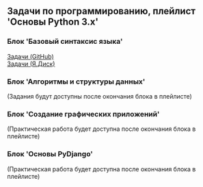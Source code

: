 ## Задачи по программированию, плейлист 'Основы Python 3.x'

### Блок 'Базовый синтаксис языка'
<a href="https://github.com/sudo-HackerMan/thm.github.io/blob/gh-pages/%D0%97%D0%B0%D0%B4%D0%B0%D1%87%D0%B8%20%D0%BA%20%D0%B1%D0%BB%D0%BE%D0%BA%D1%83%201.pdf">Задачи (GitHub)</a> <br>
<a href="https://disk.yandex.ru/i/fM-f0nzwtLZHUA">Задачи (Я.Диск)</a>

### Блок 'Алгоритмы и структуры данных'
(Задания будут доступны после окончания блока в плейлисте)

### Блок 'Создание графических приложений'
(Практическая работа будет доступна после окончания блока в плейлисте)

### Блок 'Основы PyDjango'
(Практическая работа будет доступна после окончания блока в плейлисте)
